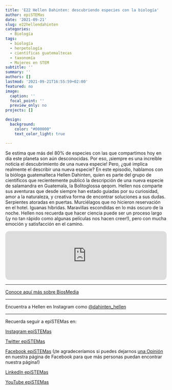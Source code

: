 ```yaml
---
title: 'E22 Hellen Dahinten: descubriendo especies con la biología'
author: epiSTEMas
date: '2021-09-21'
slug: e22hellendahinten
categories:
  - Biología
tags:
  - biología
  - herpetología
  - científicas guatemaltecas
  - taxonomía
  - Mujeres en STEM
subtitle: ''
summary: ''
authors: []
lastmod: '2021-09-21T16:55:59+02:00'
featured: no
image:
  caption: ''
  focal_point: ''
  preview_only: no
projects: []

design:
  background:
    color: "#000000"
    text_color_light: true

---
```


Se estima que más del 80% de especies con las que compartimos hoy en día este planeta son aún desconocidas. Por eso, ¡siempre es una increíble noticia el descubrimiento de una nueva especie! Pero, ¿qué implica realmente el describir una nueva especie? En este episodio, hablamos con la bióloga guatemalteca Hellen Dahinten, quien es parte del grupo de científicos que recientemente publicó la descripción de una nueva especie de salamandra en Guatemala, la Bolitoglossa qeqom. Hellen nos comparte sus aventuras que desde siempre han estado guiadas por su curiosidad, amor a la naturaleza, y creativa forma de encontrar soluciones a sus dudas. Serpientes atoradas en puertas. Murciélagos que no hicieron reservación en el hotel. Iguanas híbridas. Maravillas escondidas en lo más oscuro de la noche. Hellen nos recuerda que hacer ciencia puede ser un proceso largo (¡y no tan rápido como algunas películas nos hacen creer!), pero con mucha emoción y satisfacción en el camino.

<iframe style="border-radius:12px" src="https://open.spotify.com/embed/episode/4QS0CYuiTT5JpUJeqobSI3?utm_source=generator&theme=0" width="100%" height="152" frameBorder="0" allowfullscreen="" allow="autoplay; clipboard-write; encrypted-media; fullscreen; picture-in-picture" loading="lazy"></iframe>

- - - - -

[Conoce aquí más sobre BiosMedia](https://en.biosmedianature.com/)

- - - - -

Encuentra a Hellen en Instagram como [@dahinten_hellen](https://www.instagram.com/dahinten_hellen/)

- - - - -

Recuerda seguir a epiSTEMas en:

[Instagram epiSTEMas](https://www.instagram.com/epistemas/)  

[Twitter epiSTEMas](https://twitter.com/epiSTEMas_Pod)

[Facebook epiSTEMas](https://www.facebook.com/epiSTEMasPod) (¡te agradeceríamos si puedes dejarnos [una Opinión](https://www.facebook.com/epiSTEMasPod/reviews/) en nuestra página de Facebook para que más personas puedan encontrar nuestra página!)

[LinkedIn epiSTEMas](https://www.linkedin.com/company/epistemas-podcast/)

[YouTube epiSTEMas](https://www.youtube.com/@epistemaspodcast)